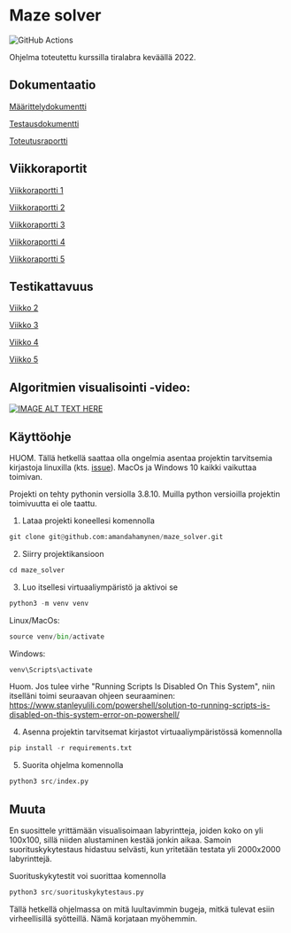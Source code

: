 # Maze solver

![GitHub Actions](https://github.com/amandahamynen/maze_solver/workflows/CI/badge.svg)

Ohjelma toteutettu kurssilla tiralabra keväällä 2022.


## Dokumentaatio
[Määrittelydokumentti](https://github.com/amandahamynen/maze_solver/blob/main/dokumentaatio/maarittelydokumentti.md)

[Testausdokumentti](https://github.com/amandahamynen/maze_solver/blob/main/dokumentaatio/testausdokumentti.md)

[Toteutusraportti](https://github.com/amandahamynen/maze_solver/blob/main/dokumentaatio/toteutusraportti.md)

## Viikkoraportit
[Viikkoraportti 1](https://github.com/amandahamynen/maze_solver/blob/main/dokumentaatio/viikkoraportti_1.md)

[Viikkoraportti 2](https://github.com/amandahamynen/maze_solver/blob/main/dokumentaatio/viikkoraportti_2.md)

[Viikkoraportti 3](https://github.com/amandahamynen/maze_solver/blob/main/dokumentaatio/viikkoraportti_3.md)

[Viikkoraportti 4](https://github.com/amandahamynen/maze_solver/blob/main/dokumentaatio/viikkoraportti_4.md)

[Viikkoraportti 5](https://github.com/amandahamynen/maze_solver/blob/main/dokumentaatio/viikkoraportti_5.md)

## Testikattavuus
[Viikko 2](https://github.com/amandahamynen/maze_solver/blob/main/dokumentaatio/coverage_report_week2.png)

[Viikko 3](https://github.com/amandahamynen/maze_solver/blob/main/dokumentaatio/coverage_report_week3.png)

[Viikko 4](https://github.com/amandahamynen/maze_solver/blob/main/dokumentaatio/coverage_report_week4.png)

[Viikko 5](https://github.com/amandahamynen/maze_solver/blob/main/dokumentaatio/coverage_report_week5.png)

## Algoritmien visualisointi -video:

[![IMAGE ALT TEXT HERE](https://img.youtube.com/vi/ig3_0bgtnF8/maxresdefault.jpg)](https://youtu.be/ig3_0bgtnF8)

## Käyttöohje

HUOM. Tällä hetkellä saattaa olla ongelmia asentaa projektin tarvitsemia kirjastoja linuxilla (kts. [issue](https://github.com/amandahamynen/maze_solver/issues/1)). MacOs ja Windows 10 kaikki vaikuttaa toimivan.


Projekti on tehty pythonin versiolla 3.8.10. Muilla python versioilla projektin toimivuutta ei ole taattu. 

1. Lataa projekti koneellesi komennolla

```python
git clone git@github.com:amandahamynen/maze_solver.git
```

2. Siirry projektikansioon

```python
cd maze_solver
```

3. Luo itsellesi virtuaaliympäristö ja aktivoi se

```python
python3 -m venv venv
```
Linux/MacOs:

```python
source venv/bin/activate
```

Windows:

```python
venv\Scripts\activate
```

Huom. Jos tulee virhe "Running Scripts Is Disabled On This System", niin itselläni toimi seuraavan ohjeen seuraaminen:
https://www.stanleyulili.com/powershell/solution-to-running-scripts-is-disabled-on-this-system-error-on-powershell/

4. Asenna projektin tarvitsemat kirjastot virtuaaliympäristössä komennolla

```python
pip install -r requirements.txt
```

5. Suorita ohjelma komennolla

```python
python3 src/index.py
```

## Muuta

En suosittele yrittämään visualisoimaan labyrintteja, joiden koko on yli 100x100, sillä niiden alustaminen kestää jonkin aikaa. Samoin suorituskykytestaus hidastuu selvästi, kun yritetään testata yli 2000x2000 labyrinttejä.

Suorituskykytestit voi suorittaa komennolla

```python
python3 src/suorituskykytestaus.py
```

Tällä hetkellä ohjelmassa on mitä luultavimmin bugeja, mitkä tulevat esiin virheellisillä syötteillä. Nämä korjataan myöhemmin.
